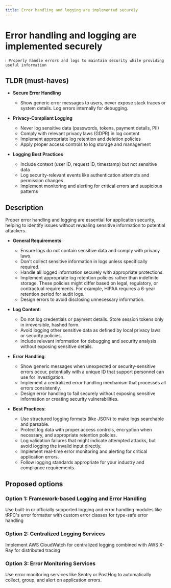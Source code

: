 ```yaml
---
title: Error handling and logging are implemented securely
---
```


# Error handling and logging are implemented securely

```
ℹ️ Properly handle errors and logs to maintain security while providing useful information
```

## TLDR (must-haves)

- **Secure Error Handling**

  - Show generic error messages to users, never expose stack traces or system details. Log errors internally for debugging.

- **Privacy-Compliant Logging**

  - Never log sensitive data (passwords, tokens, payment details, PII)
  - Comply with relevant privacy laws (GDPR) in log content
  - Implement appropriate log retention and deletion policies
  - Apply proper access controls to log storage and management

- **Logging Best Practices**

  - Include context (user ID, request ID, timestamp) but not sensitive data
  - Log security-relevant events like authentication attempts and permission changes
  - Implement monitoring and alerting for critical errors and suspicious patterns

## Description

Proper error handling and logging are essential for application security, helping to identify issues without revealing sensitive information to potential attackers.

- **General Requirements**:

  - Ensure logs do not contain sensitive data and comply with privacy laws.
  - Don't collect sensitive information in logs unless specifically required.
  - Handle all logged information securely with appropriate protections.
  - Implement appropriate log retention policies rather than indefinite storage. These policies might differ based on legal, regulatory, or contractual requirements. For example, HIPAA requires a 6-year retention period for audit logs.
  - Design errors to avoid disclosing unnecessary information.

- **Log Content**:

  - Do not log credentials or payment details. Store session tokens only in irreversible, hashed form.
  - Avoid logging other sensitive data as defined by local privacy laws or security policies.
  - Include relevant information for debugging and security analysis without exposing sensitive details.

- **Error Handling**:

  - Show generic messages when unexpected or security-sensitive errors occur, potentially with a unique ID that support personnel can use for investigation.
  - Implement a centralized error handling mechanism that processes all errors consistently.
  - Design error handling to fail securely without exposing sensitive information or creating security vulnerabilities.

- **Best Practices**:

  - Use structured logging formats (like JSON) to make logs searchable and parsable.
  - Protect log data with proper access controls, encryption when necessary, and appropriate retention policies.
  - Log validation failures that might indicate attempted attacks, but avoid logging the invalid input directly.
  - Implement real-time error monitoring and alerting for critical application errors.
  - Follow logging standards appropriate for your industry and compliance requirements.

## Proposed options

### Option 1: Framework-based Logging and Error Handling

Use built-in or officially supported logging and error handling modules like tRPC's error formatter with custom error classes for type-safe error handling

### Option 2: Centralized Logging Services

Implement AWS CloudWatch for centralized logging combined with AWS X-Ray for distributed tracing

### Option 3: Error Monitoring Services

Use error monitoring services like Sentry or PostHog to automatically collect, group, and alert on application errors.

